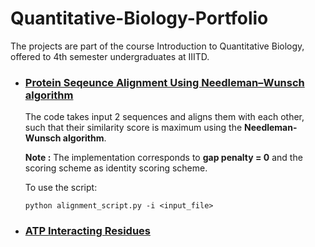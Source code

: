 # Quantitative-Biology-Portfolio

The projects are part of the course Introduction to Quantitative Biology, offered to 4th semester undergraduates at IIITD.

- ### [Protein Seqeunce Alignment Using Needleman–Wunsch algorithm](https://github.com/adityasaini70/Quantitative-Biology-Portfolio/tree/master/Protein%20Sequence%20alignment%20using%20NW%20algorithm) 
  The code takes input 2 sequences and aligns them with each other, such that their similarity score is maximum using the **Needleman-Wunsch algorithm**. 

  **Note :** The implementation corresponds to **gap penalty = 0** and the scoring scheme as identity scoring scheme.


  To use the script:

  ```
  python alignment_script.py -i <input_file>
  ```

- ### [ATP Interacting Residues](https://www.google.com/search?q=needleman+wunsch+algorithm&oq=needlman&aqs=chrome.1.69i57j0l7.2449j0j1&sourceid=chrome&ie=UTF-8)
